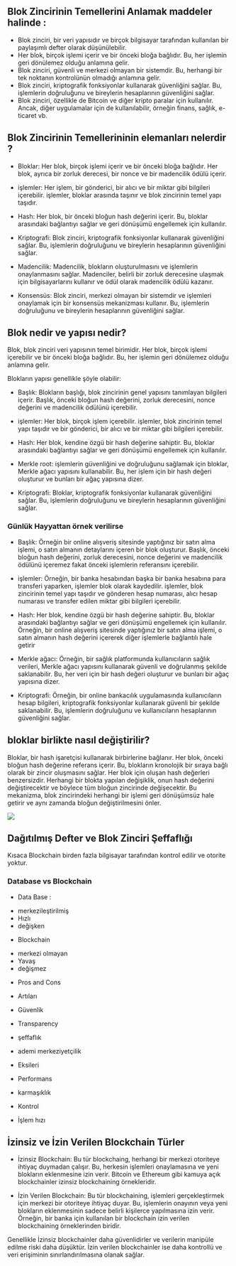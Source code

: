 ## Blok Zincirinin Temellerini Anlamak maddeler halinde :
* Blok zinciri, bir veri yapısıdır ve birçok bilgisayar tarafından kullanılan bir paylaşımlı defter olarak düşünülebilir.
* Her blok, birçok işlemi içerir ve bir önceki bloğa bağlıdır. Bu, her işlemin geri dönülemez olduğu anlamına gelir.
* Blok zinciri, güvenli ve merkezi olmayan bir sistemdir. Bu, herhangi bir tek noktanın kontrolünün olmadığı anlamına gelir.
* Blok zinciri, kriptografik fonksiyonlar kullanarak güvenliğini sağlar. Bu, işlemlerin doğruluğunu ve bireylerin hesaplarının güvenliğini sağlar.
* Blok zinciri, özellikle de Bitcoin ve diğer kripto paralar için kullanılır. Ancak, diğer uygulamalar için de kullanılabilir, örneğin finans, sağlık, e-ticaret vb.

## Blok Zincirinin Temellerininin elemanları nelerdir ? 

* Bloklar: Her blok, birçok işlemi içerir ve bir önceki bloğa bağlıdır. Her blok, ayrıca bir zorluk derecesi, bir nonce ve bir madencilik ödülü içerir.

* işlemler: Her işlem, bir gönderici, bir alıcı ve bir miktar gibi bilgileri içerebilir. işlemler, bloklar arasında taşınır ve blok zincirinin temel yapı taşıdır.

* Hash: Her blok, bir önceki bloğun hash değerini içerir. Bu, bloklar arasındaki bağlantıyı sağlar ve geri dönüşümü engellemek için kullanılır.

* Kriptografi: Blok zinciri, kriptografik fonksiyonlar kullanarak güvenliğini sağlar. Bu, işlemlerin doğruluğunu ve bireylerin hesaplarının güvenliğini sağlar.

* Madencilik: Madencilik, blokların oluşturulmasını ve işlemlerin onaylanmasını sağlar. Madenciler, belirli bir zorluk derecesine ulaşmak için bilgisayarlarını kullanır ve ödül olarak madencilik ödülü kazanır.

* Konsensüs: Blok zinciri, merkezi olmayan bir sistemdir ve işlemleri onaylamak için bir konsensüs mekanizması kullanır. Bu, işlemlerin doğruluğunu ve bireylerin hesaplarının güvenliğini sağlar.

## Blok nedir ve yapısı nedir?

Blok, blok zinciri veri yapısının temel birimidir. Her blok, birçok işlemi içerebilir ve bir önceki bloğa bağlıdır. Bu, her işlemin geri dönülemez olduğu anlamına gelir.

Blokların yapısı genellikle şöyle olabilir:

* Başlık: Blokların başlığı, blok zincirinin genel yapısını tanımlayan bilgileri içerir. Başlık, önceki bloğun hash değerini, zorluk derecesini, nonce değerini ve madencilik ödülünü içerebilir.

* işlemler: Her blok, birçok işlem içerebilir. işlemler, blok zincirinin temel yapı taşıdır ve bir gönderici, bir alıcı ve bir miktar gibi bilgileri içerebilir.

* Hash: Her blok, kendine özgü bir hash değerine sahiptir. Bu, bloklar arasındaki bağlantıyı sağlar ve geri dönüşümü engellemek için kullanılır.

* Merkle root: işlemlerin güvenliğini ve doğruluğunu sağlamak için bloklar, Merkle ağacı yapısını kullanabilir. Bu, her işlem için bir hash değeri oluşturur ve bunları bir ağaç yapısına dizer.

* Kriptografi: Bloklar, kriptografik fonksiyonlar kullanarak güvenliğini sağlar. Bu, işlemlerin doğruluğunu ve bireylerin hesaplarının güvenliğini sağlar.

### Günlük Hayyattan örnek verilirse 

* Başlık: Örneğin bir online alışveriş sitesinde yaptığınız bir satın alma işlemi, o satın almanın detaylarını içeren bir blok oluşturur. Başlık, önceki bloğun hash değerini, zorluk derecesini, nonce değerini ve madencilik ödülünü içeremez fakat önceki işlemlerin referansını içerebilir.

* işlemler: Örneğin, bir banka hesabından başka bir banka hesabına para transferi yaparken, işlemler blok olarak kaydedilir. işlemler, blok zincirinin temel yapı taşıdır ve gönderen hesap numarası, alıcı hesap numarası ve transfer edilen miktar gibi bilgileri içerebilir.

* Hash: Her blok, kendine özgü bir hash değerine sahiptir. Bu, bloklar arasındaki bağlantıyı sağlar ve geri dönüşümü engellemek için kullanılır. Örneğin, bir online alışveriş sitesinde yaptığınız bir satın alma işlemi, o satın almanın hash değerini içererek diğer işlemlerle bağlantılı hale getirir

* Merkle ağacı: Örneğin, bir sağlık platformunda kullanıcıların sağlık verileri, Merkle ağacı yapısını kullanarak güvenli ve doğrulanmış şekilde saklanabilir. Bu, her veri için bir hash değeri oluşturur ve bunları bir ağaç yapısına dizer.

* Kriptografi: Örneğin, bir online bankacılık uygulamasında kullanıcıların hesap bilgileri, kriptografik fonksiyonlar kullanarak güvenli bir şekilde saklanabilir. Bu, işlemlerin doğruluğunu ve kullanıcıların hesaplarının güvenliğini sağlar.

## bloklar birlikte nasıl değiştirilir?

Bloklar, bir hash işaretçisi kullanarak birbirlerine bağlanır.
Her blok, önceki bloğun hash değerine referans içerir.
Bu, blokların kronolojik bir sıraya bağlı olarak bir zincir oluşmasını sağlar.
Her blok için oluşan hash değerleri benzersizdir.
Herhangi bir blokta yapılan değişiklik, onun hash değerini değiştirecektir ve böylece tüm bloğun zincirinde değişecektir.
Bu mekanizma, blok zincirindeki herhangi bir işlemi geri dönüşümsüz hale getirir ve aynı zamanda bloğun değiştirilmesini önler.

<img src="https://cdn-images-1.medium.com/max/1600/1*aGxmgvg8XTsuqRnQkfj_aQ.jpeg">

## Dağıtılmış Defter ve Blok Zinciri Şeffaflığı

Kısaca Blockchain birden fazla bilgisayar tarafından kontrol edilir ve otorite yoktur.

### Database vs Blockchain

- Data Base :

* merkezileştirilmiş
* Hızlı
* değişken

- Blockchain

* merkezi olmayan
* Yavaş
* değişmez

- Pros and Cons

* Artıları
* Güvenlik
* Transparency
* şeffaflık
* ademi merkeziyetçilik

* Eksileri
* Performans
* karmaşıklık
* Kontrol
* İşlem hızı

## İzinsiz ve İzin Verilen Blockchain Türler

* İzinsiz Blockchain: Bu tür blockchaing, herhangi bir merkezi otoriteye ihtiyaç duymadan çalışır. Bu, herkesin işlemleri onaylamasına ve yeni blokların eklenmesine izin verir. Bitcoin ve Ethereum gibi kamuya açık blockchainler izinsiz blockchaining örnekleridir.

* İzin Verilen Blockchain: Bu tür blockchaining, işlemleri gerçekleştirmek için merkezi bir otoriteye ihtiyaç duyar. Bu, işlemlerin onayının veya yeni blokların eklenmesinin sadece belirli kişilerce yapılmasına izin verir. Örneğin, bir banka için kullanılan bir blockchain izin verilen blockchaining örneklerinden biridir.

Genellikle İzinsiz blockchainler daha güvenlidirler ve verilerin manipüle edilme riski daha düşüktür. İzin verilen blockchainler ise daha kontrollü ve veri erişiminin sınırlandırılmasına olanak sağlar.

